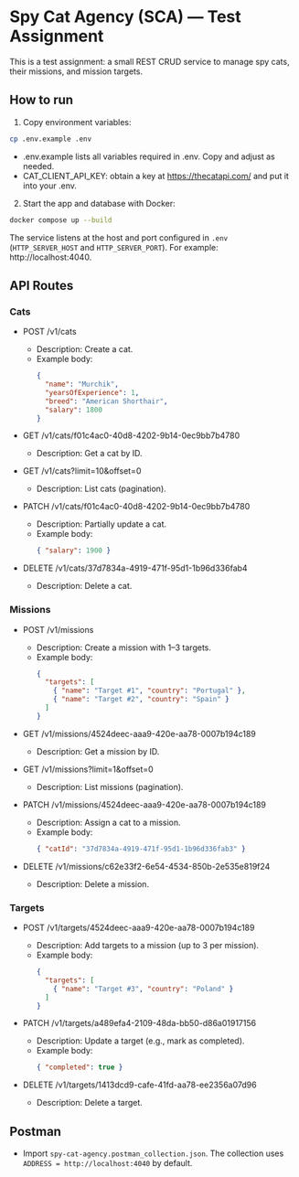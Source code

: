 # Spy Cat Agency (SCA) — Test Assignment

This is a test assignment: a small REST CRUD service to manage spy cats, their missions, and mission targets.

## How to run
1) Copy environment variables:
```bash
cp .env.example .env
```
- .env.example lists all variables required in .env. Copy and adjust as needed.
- CAT_CLIENT_API_KEY: obtain a key at https://thecatapi.com/ and put it into your .env.

2) Start the app and database with Docker:
```bash
docker compose up --build
```
The service listens at the host and port configured in `.env` (`HTTP_SERVER_HOST` and `HTTP_SERVER_PORT`). For example: http://localhost:4040.

## API Routes

### Cats
- POST /v1/cats
  - Description: Create a cat.
  - Example body:
    ```json
    {
      "name": "Murchik",
      "yearsOfExperience": 1,
      "breed": "American Shorthair",
      "salary": 1800
    }
    ```

- GET /v1/cats/f01c4ac0-40d8-4202-9b14-0ec9bb7b4780
  - Description: Get a cat by ID.

- GET /v1/cats?limit=10&offset=0
  - Description: List cats (pagination).

- PATCH /v1/cats/f01c4ac0-40d8-4202-9b14-0ec9bb7b4780
  - Description: Partially update a cat.
  - Example body:
    ```json
    { "salary": 1900 }
    ```

- DELETE /v1/cats/37d7834a-4919-471f-95d1-1b96d336fab4
  - Description: Delete a cat.

### Missions
- POST /v1/missions
  - Description: Create a mission with 1–3 targets.
  - Example body:
    ```json
    {
      "targets": [
        { "name": "Target #1", "country": "Portugal" },
        { "name": "Target #2", "country": "Spain" }
      ]
    }
    ```

- GET /v1/missions/4524deec-aaa9-420e-aa78-0007b194c189
  - Description: Get a mission by ID.

- GET /v1/missions?limit=1&offset=0
  - Description: List missions (pagination).

- PATCH /v1/missions/4524deec-aaa9-420e-aa78-0007b194c189
  - Description: Assign a cat to a mission.
  - Example body:
    ```json
    { "catId": "37d7834a-4919-471f-95d1-1b96d336fab3" }
    ```

- DELETE /v1/missions/c62e33f2-6e54-4534-850b-2e535e819f24
  - Description: Delete a mission.

### Targets
- POST /v1/targets/4524deec-aaa9-420e-aa78-0007b194c189
  - Description: Add targets to a mission (up to 3 per mission).
  - Example body:
    ```json
    {
      "targets": [
        { "name": "Target #3", "country": "Poland" }
      ]
    }
    ```

- PATCH /v1/targets/a489efa4-2109-48da-bb50-d86a01917156
  - Description: Update a target (e.g., mark as completed).
  - Example body:
    ```json
    { "completed": true }
    ```

- DELETE /v1/targets/1413dcd9-cafe-41fd-aa78-ee2356a07d96
  - Description: Delete a target.

## Postman
- Import `spy-cat-agency.postman_collection.json`. The collection uses `ADDRESS = http://localhost:4040` by default.
